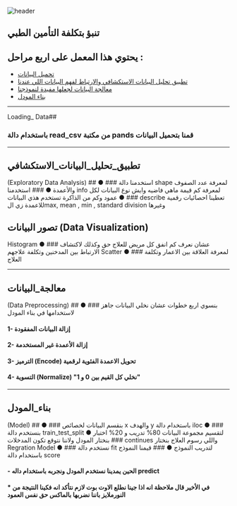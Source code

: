    ![header](https://capsule-render.vercel.app/api?type=waving&color=99D9EA&height=300&section=header&text=Estimating%20Insurance%20Expenses&descAlignY=51&descAlign=62)

  

## تنبؤ بتكلفة التأمين الطبي 

## يحتوي هذا المعمل على اربع مراحل :
  * [تحميل البيانات](#Loading_Data)
  * [تطبيق تحليل البيانات الاستكشافي والارتباط لفهم البيانات اللي عندنا](#تطبيق_تحليل_البيانات_الاستكشافي)
  * [معالجة البيانات لجعلها مفيدة لنموذجنا ](#معالجة_البيانات)
  * [بناء المودل](#بناء_المودل)

<hr>

Loading_ Data##
### باستخدام دالة read_csv من مكتبة pands قمنا بتحميل البيانات
<hr>

## تطبيق_تحليل_البيانات_الاستكشافي
(Exploratory Data Analysis) ##
● ### استخدمنا دالة shape لمعرفة عدد الصفوف والأعمدة
● ### استخدمنا info لمعرفة كم قيمة ماهي فاضيه وايش نوع البيانات لكل عمود وكم من الذاكرة تستخدم هذي البيانات
● ### describe تعطينا احصائيات رقمية للاعمدة زي الmax, mean , min , standard division  وغيرها
## تصور البيانات (Data Visualization)
Histogram ● ### عشان نعرف كم انفق كل مريض للعلاج حق  وكذلك لاكتشاف الارتباط بين المدخنين وتكلفة علاجهم
Scatter ● ### لمعرفة العلاقة بين الاعمار وتكلفة العلاج
<hr>

## معالجة_البيانات
 (Data Preprocessing) ##
● ###  بنسوي اربع خطوات عشان نخلي البيانات جاهز لاستخدامها في بناء المودل
#### 1- إزالة البيانات المفقودة
#### 2- إزالة الأعمدة غير المستخدمة
#### 3- الترميز (Encode) تحويل الاعمدة الفئوية لرقمية 
#### 4- التسوية (Normalize) "نخلي كل القيم بين 0 و 1"
<hr>

## بناء_المودل
 (Model) ##
● ###  بنقسم البيانات لخصائص x والهدف y باستخدام دالة iloc
● ###  بنستخدم دالة train_test_split لتقسيم مجموعة البيانات 80% تدريب و 20% اختبار
● ###  بنختار المودل ولاننا نتوقع تكون المدخلات continues  واللي رسوم العلاج بنختار Regration Model
● ###  نستخدم دالة fit لتدريب النموذج
● ###  قيمنا النموذج باستخدام دالة score
 ####  - الحين يمدينا نستخدم المودل ونجربه باستخدام داله predict
####  * في الأخير قال ملاحظة انه اذا جينا نطلع الاوت بوت لازم نتأكد انه فكينا النتيجة من النورملايز باننا نضربها بالماكس حق نفس العمود

